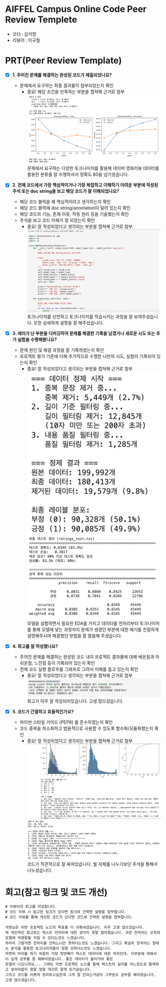 # AIFFEL Campus Online Code Peer Review Templete
- 코더 : 김석영
- 리뷰어 : 이규철


# PRT(Peer Review Template)
- [X]  **1. 주어진 문제를 해결하는 완성된 코드가 제출되었나요?**
    - 문제에서 요구하는 최종 결과물이 첨부되었는지 확인
        - 중요! 해당 조건을 만족하는 부분을 캡쳐해 근거로 첨부
![gd](gd5.png)
문제에서 요구하는 다양한 토크나이저를 활용해 네이버 영화리뷰 데이터를 활용한 분류를 잘 수행하셔서 정확도 80을 넘기셨습니다.
    
- [X]  **2. 전체 코드에서 가장 핵심적이거나 가장 복잡하고 이해하기 어려운 부분에 작성된 
주석 또는 doc string을 보고 해당 코드가 잘 이해되었나요?**
    - 해당 코드 블럭을 왜 핵심적이라고 생각하는지 확인
    - 해당 코드 블럭에 doc string/annotation이 달려 있는지 확인
    - 해당 코드의 기능, 존재 이유, 작동 원리 등을 기술했는지 확인
    - 주석을 보고 코드 이해가 잘 되었는지 확인
        - 중요! 잘 작성되었다고 생각되는 부분을 캡쳐해 근거로 첨부
![gd](gd4.png)
토크나이저를 선언하고 토크나이저를 학습시키는 과정을 잘 보여주셨습니다. 또한 상세하게 설명을 잘 해주셨습니다.
        
- [X]  **3. 에러가 난 부분을 디버깅하여 문제를 해결한 기록을 남겼거나
새로운 시도 또는 추가 실험을 수행해봤나요?**
    - 문제 원인 및 해결 과정을 잘 기록하였는지 확인
    - 프로젝트 평가 기준에 더해 추가적으로 수행한 나만의 시도, 
    실험이 기록되어 있는지 확인
        - 중요! 잘 작성되었다고 생각되는 부분을 캡쳐해 근거로 첨부
![gd](gd2.png)
![gd](gd6.png)        
모델을 실험하면서 필요한 EDA를 거치고 데이터를 전처리부터 토크나이저를 통해 모델에 넣는 과정까지 문제가 생겼던 부분에 대한 얘기를 
친절하게 설명해주시며 해결했던 방법을 잘 말씀해 주셨습니다.

- [X]  **4. 회고를 잘 작성했나요?**
    - 주어진 문제를 해결하는 완성된 코드 내지 프로젝트 결과물에 대해
    배운점과 아쉬운점, 느낀점 등이 기록되어 있는지 확인
    - 전체 코드 실행 플로우를 그래프로 그려서 이해를 돕고 있는지 확인
        - 중요! 잘 작성되었다고 생각되는 부분을 캡쳐해 근거로 첨부
![gd](gd7.png)
회고가 아주 잘 작성되어있습니다. 고생 많으셨습니다.
        
- [X]  **5. 코드가 간결하고 효율적인가요?**
    - 파이썬 스타일 가이드 (PEP8) 를 준수하였는지 확인
    - 코드 중복을 최소화하고 범용적으로 사용할 수 있도록 함수화/모듈화했는지 확인
        - 중요! 잘 작성되었다고 생각되는 부분을 캡쳐해 근거로 첨부
![gd](gd1.png)
![gd](gd3.png)
코드가 직관적으로 잘 짜져있습니다. 쉘 자체를 나누기보단 주석을 통해서 나누셨습니다.

# 회고(참고 링크 및 코드 개선)
```
# 리뷰어의 회고를 작성합니다.
# 코드 리뷰 시 참고한 링크가 있다면 링크와 간략한 설명을 첨부합니다.
# 코드 리뷰를 통해 개선한 코드가 있다면 코드와 간략한 설명을 첨부합니다.

석영님은 이번 프로젝트 노드의 목표를 다 이뤄내셨습니다. 아주 고생 많으셨습니다.
제 개인적인 회고로는 텍스트 전처리에 대한 생각이 정말 많아졌습니다. 과한 전처리는 오히려 모델에 악영향을 끼칠 수 있다는것도 느꼈습니다.
차라리 그럴거면 전처리를 안하느니만 못하다는것도 느꼈습니다. 그리고 확실히 한국어는 형태소 분석을 활용한 토크나이저들이 정말 강하다는것도 느꼈습니다.
자연어 처리를 하기 위함의 가장 첫번째가 텍스트 데이터에 대한 처리인데. 이부분에 대해서 더 깊게 공부를 좀 해봐야겠습니다. 좋은 데이터가 들어가야 좋은
모델이 나오니까요... 그래도 이번 프로젝트 노드를 통해 텍스트의 길이를 어느정도로 통제하고 넣어야할지 정말 정말 약간은 알게 된거같습니다.
그리고 코드를 이쁘게 정리하고싶은데 그게 잘 안되는거같아 그부분도 공부좀 해야겠습니다. 고생 많으셨습니다.
```
